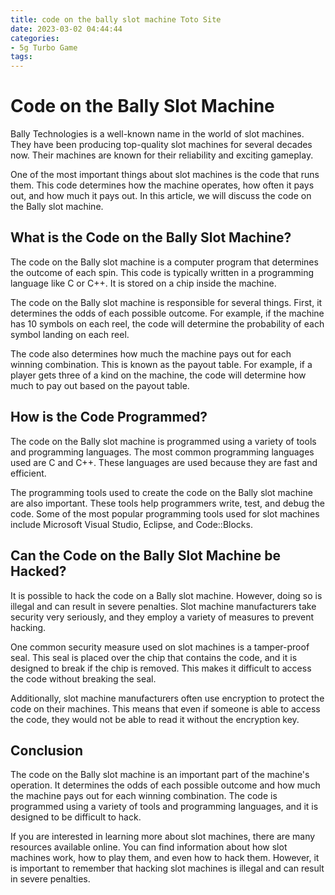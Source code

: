 ```yaml
---
title: code on the bally slot machine Toto Site
date: 2023-03-02 04:44:44
categories:
- 5g Turbo Game
tags:
---
```

# Code on the Bally Slot Machine

Bally Technologies is a well-known name in the world of slot machines. They have been producing top-quality slot machines for several decades now. Their machines are known for their reliability and exciting gameplay.

One of the most important things about slot machines is the code that runs them. This code determines how the machine operates, how often it pays out, and how much it pays out. In this article, we will discuss the code on the Bally slot machine.

## What is the Code on the Bally Slot Machine?

The code on the Bally slot machine is a computer program that determines the outcome of each spin. This code is typically written in a programming language like C or C++. It is stored on a chip inside the machine.

The code on the Bally slot machine is responsible for several things. First, it determines the odds of each possible outcome. For example, if the machine has 10 symbols on each reel, the code will determine the probability of each symbol landing on each reel.

The code also determines how much the machine pays out for each winning combination. This is known as the payout table. For example, if a player gets three of a kind on the machine, the code will determine how much to pay out based on the payout table.

## How is the Code Programmed?

The code on the Bally slot machine is programmed using a variety of tools and programming languages. The most common programming languages used are C and C++. These languages are used because they are fast and efficient.

The programming tools used to create the code on the Bally slot machine are also important. These tools help programmers write, test, and debug the code. Some of the most popular programming tools used for slot machines include Microsoft Visual Studio, Eclipse, and Code::Blocks.

## Can the Code on the Bally Slot Machine be Hacked?

It is possible to hack the code on a Bally slot machine. However, doing so is illegal and can result in severe penalties. Slot machine manufacturers take security very seriously, and they employ a variety of measures to prevent hacking.

One common security measure used on slot machines is a tamper-proof seal. This seal is placed over the chip that contains the code, and it is designed to break if the chip is removed. This makes it difficult to access the code without breaking the seal.

Additionally, slot machine manufacturers often use encryption to protect the code on their machines. This means that even if someone is able to access the code, they would not be able to read it without the encryption key.

## Conclusion

The code on the Bally slot machine is an important part of the machine's operation. It determines the odds of each possible outcome and how much the machine pays out for each winning combination. The code is programmed using a variety of tools and programming languages, and it is designed to be difficult to hack.

If you are interested in learning more about slot machines, there are many resources available online. You can find information about how slot machines work, how to play them, and even how to hack them. However, it is important to remember that hacking slot machines is illegal and can result in severe penalties.